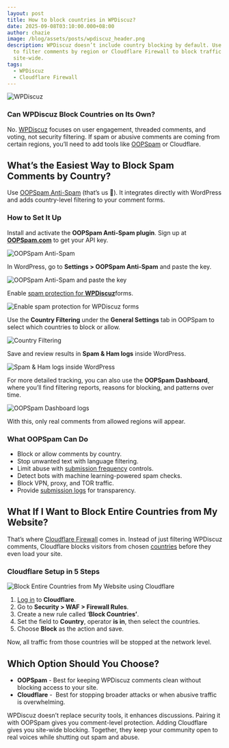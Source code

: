 ```yaml
---
layout: post
title: How to block countries in WPDiscuz?
date: 2025-09-08T03:10:00.000+08:00
author: chazie
image: /blog/assets/posts/wpdiscuz_header.png
description: WPDiscuz doesn’t include country blocking by default. Use OOPSpam
  to filter comments by region or Cloudflare Firewall to block traffic
  site-wide.
tags:
  - WPDiscuz
  - Cloudflare Firewall
---
```

![WPDiscuz](/blog/assets/posts/wpdiscuz.png "WPDiscuz")

### **Can WPDiscuz Block Countries on Its Own?**

No. [WPDiscuz](https://wpdiscuz.com/) focuses on user engagement, threaded comments, and voting, not security filtering. If spam or abusive comments are coming from certain regions, you’ll need to add tools like [OOPSpam](https://www.oopspam.com/) or Cloudflare.

## **What’s the Easiest Way to Block Spam Comments by Country?**

Use [OOPSpam Anti-Spam](https://wordpress.org/plugins/oopspam-anti-spam/) (that’s us 👋). It integrates directly with WordPress and adds country-level filtering to your comment forms.

### **How to Set It Up**

Install and activate the **OOPSpam Anti-Spam plugin**. Sign up at **[OOPSpam.com](https://app.oopspam.com/Identity/Account/Login)** to get your API key.

![OOPSpam Anti-Spam ](/blog/assets/posts/oopspam-dashboard-api.png "OOPSpam Anti-Spam")

In WordPress, go to **Settings > OOPSpam Anti-Spam** and paste the key.

![OOPSpam Anti-Spam and paste the key](/blog/assets/posts/oopspam-api-key.png "OOPSpam Anti-Spam and paste the key")

Enable [spam protection for **WPDiscuz**](https://www.oopspam.com/blog/spam-protection-for-wpdiscuz)forms.

![Enable spam protection for WPDiscuz forms](/blog/assets/posts/wpdiscuz-protection.png "Enable spam protection for WPDiscuz forms")

Use the **Country Filtering** under the **General Settings** tab in OOPSpam to select which countries to block or allow.

![Country Filtering](/blog/assets/posts/country-filtering-settings.png "Country Filtering")

Save and review results in **Spam & Ham logs** inside WordPress.

![Spam & Ham logs inside WordPress](/blog/assets/posts/form-spam-entries-oopspam.png "Spam & Ham logs inside WordPress")

For more detailed tracking, you can also use the **OOPSpam Dashboard**, where you’ll find filtering reports, reasons for blocking, and patterns over time.

![OOPSpam Dashboard logs](/blog/assets/posts/screenshot-1.png "OOPSpam Dashboard logs")

With this, only real comments from allowed regions will appear.

### **What OOPSpam Can Do**

* Block or allow comments by country.
* Stop unwanted text with language filtering.
* Limit abuse with [submission frequency](https://www.oopspam.com/blog/protecting-forms-with-rate-limiting-in-wordpress-using-oopspam) controls.
* Detect bots with machine learning-powered spam checks.
* Block VPN, proxy, and TOR traffic.
* Provide [submission logs](https://help.oopspam.com/wordpress/form-entries/) for transparency.

## **What If I Want to Block Entire Countries from My Website?**

That’s where [Cloudflare Firewall](https://developers.cloudflare.com/firewall/cf-firewall-rules/) comes in. Instead of just filtering WPDiscuz comments, Cloudflare blocks visitors from chosen [countries](https://www.oopspam.com/blog/common-cloudflare-turnstile-errors-in-wordpress-forms-and-how-to-fix-them) before they even load your site.

### **Cloudflare Setup in 5 Steps**

![Block Entire Countries from My Website using Cloudflare ](/blog/assets/posts/blocking-countries-in-cloudflare.png "Block Entire Countries from My Website using Cloudflare ")

1. [Log in](https://dash.cloudflare.com/login) to **Cloudflare**.
2. Go to **Security > WAF > Firewall Rules**.
3. Create a new rule called ‘**Block Countries’**.
4. Set the field to **Country**, operator **is in**, then select the countries.
5. Choose **Block** as the action and save.

Now, all traffic from those countries will be stopped at the network level.

## **Which Option Should You Choose?**

* **OOPSpam** - Best for keeping WPDiscuz comments clean without blocking access to your site.
* **Cloudflare** -  Best for stopping broader attacks or when abusive traffic is overwhelming.

WPDiscuz doesn’t replace security tools, it enhances discussions. Pairing it with OOPSpam gives you comment-level protection. Adding Cloudflare gives you site-wide blocking. Together, they keep your community open to real voices while shutting out spam and abuse.
